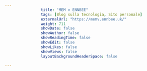 ---
                title: "MEM v ENNBEE"
                tags: [Blog sulla tecnologia, Sito personale]
                externalUrl: "https://memv.ennbee.uk/"
                weight: 711
                showDate: false
                showAuthor: false
                showReadingTime: false
                showEdit: false
                showLikes: false
                showViews: false
                layoutBackgroundHeaderSpace: false
                ---

